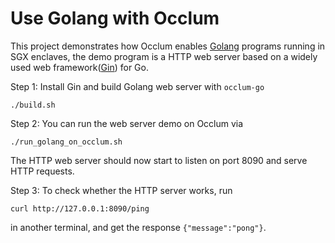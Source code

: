 # Use Golang with Occlum

This project demonstrates how Occlum enables [Golang](https://golang.org) programs running in SGX enclaves, the demo program is a HTTP web server based on a widely used web framework([Gin](https://gin-gonic.com)) for Go.

Step 1: Install Gin and build Golang web server with `occlum-go`
```
./build.sh
```

Step 2: You can run the web server demo on Occlum via
```
./run_golang_on_occlum.sh
```
The HTTP web server should now start to listen on port 8090 and serve HTTP requests.

Step 3: To check whether the HTTP server works, run
```
curl http://127.0.0.1:8090/ping
```
in another terminal, and get the response `{"message":"pong"}`.
